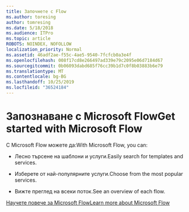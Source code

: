```yaml
---
title: Започнете с Flow
ms.author: toresing
author: tomresing
ms.date: 5/18/2018
ms.audience: ITPro
ms.topic: article
ROBOTS: NOINDEX, NOFOLLOW
localization_priority: Normal
ms.assetid: 46adf2ae-f55c-4ae5-9540-7fcfcb0a3e4f
ms.openlocfilehash: 008f17cd8e266497ad339e79c2095e06d7184d67
ms.sourcegitcommit: 0b06093dabd685f76cc39b1d7c0f8b03883b6e79
ms.translationtype: MT
ms.contentlocale: bg-BG
ms.lasthandoff: 10/25/2019
ms.locfileid: "36524184"
---
```

# <a name="get-started-with-microsoft-flow"></a><span data-ttu-id="a7bf8-102">Запознаване с Microsoft Flow</span><span class="sxs-lookup"><span data-stu-id="a7bf8-102">Get started with Microsoft Flow</span></span>

<span data-ttu-id="a7bf8-103">С Microsoft Flow можете да:</span><span class="sxs-lookup"><span data-stu-id="a7bf8-103">With Microsoft Flow, you can:</span></span>
  
- <span data-ttu-id="a7bf8-104">Лесно търсене на шаблони и услуги.</span><span class="sxs-lookup"><span data-stu-id="a7bf8-104">Easily search for templates and services.</span></span>
    
- <span data-ttu-id="a7bf8-105">Изберете от най-популярните услуги.</span><span class="sxs-lookup"><span data-stu-id="a7bf8-105">Choose from the most popular services.</span></span>
    
- <span data-ttu-id="a7bf8-106">Вижте преглед на всеки поток.</span><span class="sxs-lookup"><span data-stu-id="a7bf8-106">See an overview of each flow.</span></span>
    
[<span data-ttu-id="a7bf8-107">Научете повече за Microsoft Flow</span><span class="sxs-lookup"><span data-stu-id="a7bf8-107">Learn more about Microsoft Flow</span></span>](https://go.microsoft.com/fwlink/?linkid=874446)
  

